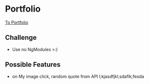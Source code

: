 # Portfolio

[To Portfolio](https://jaaguil2.github.io/portfolio/)


## Challenge
- Use no NgModules >:)

## Possible Features
 - on My image click, random quote from API
 l;kjasdfjkl;sdaflk;fesda
